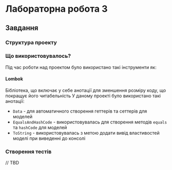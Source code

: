 # Лабораторна робота 3

## Завдання

### Структура проекту

### Що використовувалось?

Під час роботи над проектом було використано такі інструменти як:

#### Lombok

Бібліотека, що включає у себе анотації для зменшення розміру коду, що покращує його читабельність
У даному проекті було використано такі анотації:

- `Data` - для автоматичного створення геттерів та сеттерів для моделей
- `EqualsAndHashCode` - використовувалась для створення методів `equals` та `hashCode` для моделей
- `ToString` - використовувалась з метою додати вивід властивостей моделі при виведенні до консолі


### Створення тестів

// TBD
